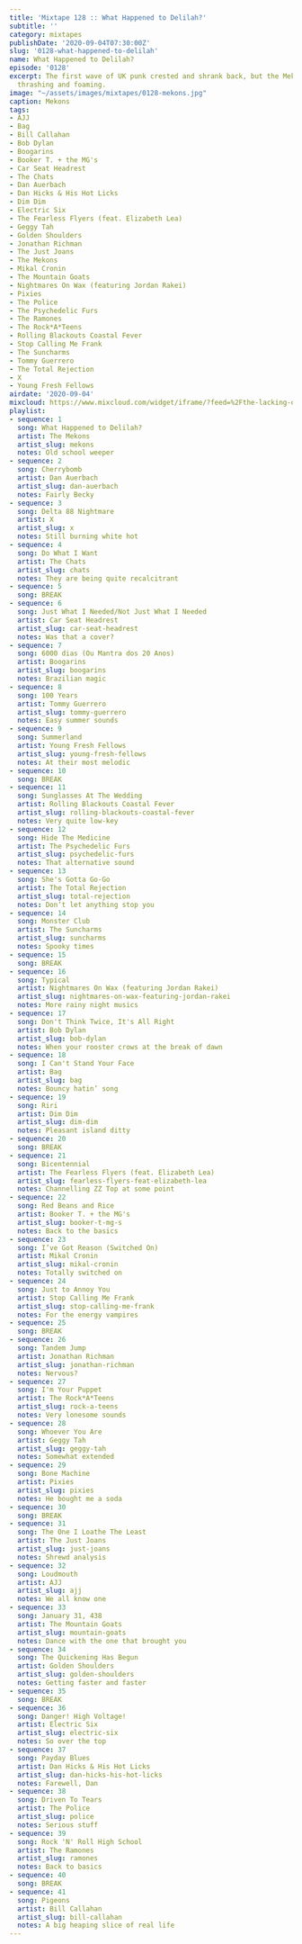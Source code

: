 ```yaml
---
title: 'Mixtape 128 :: What Happened to Delilah?'
subtitle: ''
category: mixtapes
publishDate: '2020-09-04T07:30:00Z'
slug: '0128-what-happened-to-delilah'
name: What Happened to Delilah?
episode: '0128'
excerpt: The first wave of UK punk crested and shrank back, but the Mekons are still
  thrashing and foaming.
image: "~/assets/images/mixtapes/0128-mekons.jpg"
caption: Mekons
tags:
- AJJ
- Bag
- Bill Callahan
- Bob Dylan
- Boogarins
- Booker T. + the MG's
- Car Seat Headrest
- The Chats
- Dan Auerbach
- Dan Hicks & His Hot Licks
- Dim Dim
- Electric Six
- The Fearless Flyers (feat. Elizabeth Lea)
- Geggy Tah
- Golden Shoulders
- Jonathan Richman
- The Just Joans
- The Mekons
- Mikal Cronin
- The Mountain Goats
- Nightmares On Wax (featuring Jordan Rakei)
- Pixies
- The Police
- The Psychedelic Furs
- The Ramones
- The Rock*A*Teens
- Rolling Blackouts Coastal Fever
- Stop Calling Me Frank
- The Suncharms
- Tommy Guerrero
- The Total Rejection
- X
- Young Fresh Fellows
airdate: '2020-09-04'
mixcloud: https://www.mixcloud.com/widget/iframe/?feed=%2Fthe-lacking-org%2Fh7hcps-128-what-happened-to-delilah%2F&hide_artwork=1&hide_cover=1
playlist:
- sequence: 1
  song: What Happened to Delilah?
  artist: The Mekons
  artist_slug: mekons
  notes: Old school weeper
- sequence: 2
  song: Cherrybomb
  artist: Dan Auerbach
  artist_slug: dan-auerbach
  notes: Fairly Becky
- sequence: 3
  song: Delta 88 Nightmare
  artist: X
  artist_slug: x
  notes: Still burning white hot
- sequence: 4
  song: Do What I Want
  artist: The Chats
  artist_slug: chats
  notes: They are being quite recalcitrant
- sequence: 5
  song: BREAK
- sequence: 6
  song: Just What I Needed/Not Just What I Needed
  artist: Car Seat Headrest
  artist_slug: car-seat-headrest
  notes: Was that a cover?
- sequence: 7
  song: 6000 dias (Ou Mantra dos 20 Anos)
  artist: Boogarins
  artist_slug: boogarins
  notes: Brazilian magic
- sequence: 8
  song: 100 Years
  artist: Tommy Guerrero
  artist_slug: tommy-guerrero
  notes: Easy summer sounds
- sequence: 9
  song: Summerland
  artist: Young Fresh Fellows
  artist_slug: young-fresh-fellows
  notes: At their most melodic
- sequence: 10
  song: BREAK
- sequence: 11
  song: Sunglasses At The Wedding
  artist: Rolling Blackouts Coastal Fever
  artist_slug: rolling-blackouts-coastal-fever
  notes: Very quite low-key
- sequence: 12
  song: Hide The Medicine
  artist: The Psychedelic Furs
  artist_slug: psychedelic-furs
  notes: That alternative sound
- sequence: 13
  song: She's Gotta Go-Go
  artist: The Total Rejection
  artist_slug: total-rejection
  notes: Don’t let anything stop you
- sequence: 14
  song: Monster Club
  artist: The Suncharms
  artist_slug: suncharms
  notes: Spooky times
- sequence: 15
  song: BREAK
- sequence: 16
  song: Typical
  artist: Nightmares On Wax (featuring Jordan Rakei)
  artist_slug: nightmares-on-wax-featuring-jordan-rakei
  notes: More rainy night musics
- sequence: 17
  song: Don't Think Twice, It's All Right
  artist: Bob Dylan
  artist_slug: bob-dylan
  notes: When your rooster crows at the break of dawn
- sequence: 18
  song: I Can't Stand Your Face
  artist: Bag
  artist_slug: bag
  notes: Bouncy hatin’ song
- sequence: 19
  song: Riri
  artist: Dim Dim
  artist_slug: dim-dim
  notes: Pleasant island ditty
- sequence: 20
  song: BREAK
- sequence: 21
  song: Bicentennial
  artist: The Fearless Flyers (feat. Elizabeth Lea)
  artist_slug: fearless-flyers-feat-elizabeth-lea
  notes: Channelling ZZ Top at some point
- sequence: 22
  song: Red Beans and Rice
  artist: Booker T. + the MG's
  artist_slug: booker-t-mg-s
  notes: Back to the basics
- sequence: 23
  song: I’ve Got Reason (Switched On)
  artist: Mikal Cronin
  artist_slug: mikal-cronin
  notes: Totally switched on
- sequence: 24
  song: Just to Annoy You
  artist: Stop Calling Me Frank
  artist_slug: stop-calling-me-frank
  notes: For the energy vampires
- sequence: 25
  song: BREAK
- sequence: 26
  song: Tandem Jump
  artist: Jonathan Richman
  artist_slug: jonathan-richman
  notes: Nervous?
- sequence: 27
  song: I'm Your Puppet
  artist: The Rock*A*Teens
  artist_slug: rock-a-teens
  notes: Very lonesome sounds
- sequence: 28
  song: Whoever You Are
  artist: Geggy Tah
  artist_slug: geggy-tah
  notes: Somewhat extended
- sequence: 29
  song: Bone Machine
  artist: Pixies
  artist_slug: pixies
  notes: He bought me a soda
- sequence: 30
  song: BREAK
- sequence: 31
  song: The One I Loathe The Least
  artist: The Just Joans
  artist_slug: just-joans
  notes: Shrewd analysis
- sequence: 32
  song: Loudmouth
  artist: AJJ
  artist_slug: ajj
  notes: We all know one
- sequence: 33
  song: January 31, 438
  artist: The Mountain Goats
  artist_slug: mountain-goats
  notes: Dance with the one that brought you
- sequence: 34
  song: The Quickening Has Begun
  artist: Golden Shoulders
  artist_slug: golden-shoulders
  notes: Getting faster and faster
- sequence: 35
  song: BREAK
- sequence: 36
  song: Danger! High Voltage!
  artist: Electric Six
  artist_slug: electric-six
  notes: So over the top
- sequence: 37
  song: Payday Blues
  artist: Dan Hicks & His Hot Licks
  artist_slug: dan-hicks-his-hot-licks
  notes: Farewell, Dan
- sequence: 38
  song: Driven To Tears
  artist: The Police
  artist_slug: police
  notes: Serious stuff
- sequence: 39
  song: Rock 'N' Roll High School
  artist: The Ramones
  artist_slug: ramones
  notes: Back to basics
- sequence: 40
  song: BREAK
- sequence: 41
  song: Pigeons
  artist: Bill Callahan
  artist_slug: bill-callahan
  notes: A big heaping slice of real life
---
```


